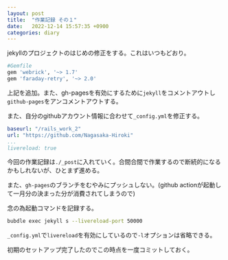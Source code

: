 ```yaml
---
layout: post
title:  "作業記録 その１"
date:   2022-12-14 15:57:35 +0900
categories: diary
---
```


jekyllのプロジェクトのはじめの修正をする。これはいつもどおり。
```ruby
#Gemfile
gem 'webrick', '~> 1.7'
gem 'faraday-retry', '~> 2.0'
```
上記を追加。また、gh-pagesを有効にするために`jekyll`をコメントアウトし`github-pages`をアンコメントアウトする。

また、自分のgithubアカウント情報に合わせて`_config.yml`を修正する。
```yml
baseurl: "/rails_work_2" 
url: "https://github.com/Nagasaka-Hiroki" 
...
livereload: true
```

今回の作業記録は`./_post`に入れていく。合間合間で作業するので断続的になるかもしれないが、ひとまず進める。

また、`gh-pages`のブランチをむやみにプッシュしない。(github actionが起動して一月分の決まった分が消費されてしまうので)

念の為起動コマンドを記録する。
```bash
bubdle exec jekyll s --livereload-port 50000
```
`_config.yml`で`livereload`を有効にしているので`-l`オプションは省略できる。

初期のセットアップ完了したのでこの時点を一度コミットしておく。
